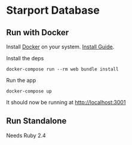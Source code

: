 # Starport Database

## Run with Docker

Install [Docker][] on your system. [Install Guide][Install Docker].

Install the deps

```
docker-compose run --rm web bundle install
```

Run the app

```
docker-compose up
```

It should now be running at [http://localhost:3001](http://localhost:3001)

## Run Standalone

Needs Ruby 2.4

[Docker]: https://www.docker.com/
[Install Docker]: https://docs.docker.com/engine/installation/
